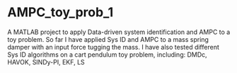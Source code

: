 # AMPC_toy_prob_1

A MATLAB project to apply Data-driven system identification and AMPC to a toy problem.
So far I have applied Sys ID and AMPC to a mass spring damper with an input force tugging the mass.
I have also tested different Sys ID algorithms on a cart pendulum toy problem, including: DMDc, HAVOK, SINDy-PI, EKF, LS

